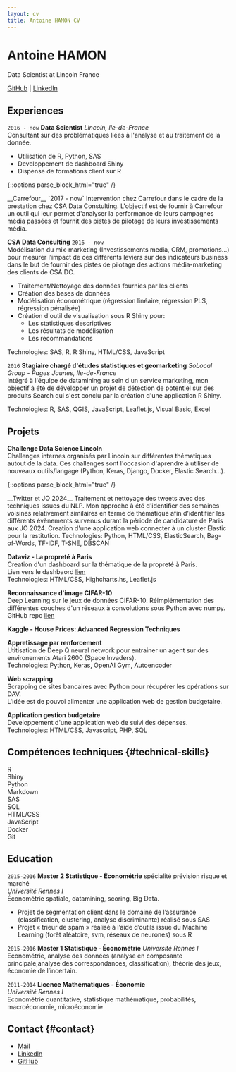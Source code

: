 ```yaml
---
layout: cv
title: Antoine HAMON CV
---
```


# Antoine HAMON
Data Scientist at Lincoln France

<div id="webaddress">
    <a href="https://github.com/ZwAnto"><i class="fab fa-github"></i> GitHub</a>
    | <a href="https://www.linkedin.com/in/hamonantoine/"><i class="fab fa-linkedin"></i> LinkedIn</a>
</div>

## Experiences

`2016 - now`
__Data Scientist__ *Lincoln, Ile-de-France*  
Consultant sur des problématiques liées à l'analyse et au traitement de la donnée.
* Utilisation de R, Python, SAS
* Developpement de dashboard Shiny
* Dispense de formations client sur R

{::options parse_block_html="true" /}
<div class='sub_container'> 
__Carrefour__ `2017 - now`  
Intervention chez Carrefour dans le cadre de la prestation chez CSA Data Constulting. L'objectif est de fournir à Carrefour un outil qui leur permet d'analyser la performance de leurs campagnes média passées et fournit des pistes de pilotage de leurs investissements média.

__CSA Data Consulting__ `2016 - now`  
Modélisation du mix-marketing (Investissements media, CRM, promotions...) pour mesurer l’impact de ces différents leviers sur des indicateurs business dans le but de fournir des pistes de pilotage des actions média-marketing des clients de CSA DC.
* Traitement/Nettoyage des données fournies par les clients
* Création des bases de données
* Modélisation économétrique (régression linéaire, régression PLS, régression pénalisée)
* Création d'outil de visualisation sous R Shiny pour:
    - Les statistiques descriptives
    - Les résultats de modélisation
    - Les recommandations

Technologies: SAS, R, R Shiny, HTML/CSS, JavaScript
</div>

`2016`
__Stagiaire chargé d'études statistiques et geomarketing__ *SoLocal Group - Pages Jaunes, Ile-de-France*  
Intégré à l'équipe de datamining au sein d'un service marketing, mon objectif à été de développer un projet de détection de potentiel sur des produits Search qui s'est conclu par la création d'une application R Shiny.

Technologies: R, SAS, QGIS, JavaScript, Leaflet.js, Visual Basic, Excel

## Projets

__Challenge Data Science Lincoln__  
Challenges internes organisés par Lincoln sur différentes thématiques autout de la data. Ces challenges sont l'occasion d'aprendre à utiliser de nouveaux outils/langage (Python, Keras, Django, Docker, Elastic Search...).  

{::options parse_block_html="true" /}
<div class='sub_container'>
__Twitter et JO 2024__  
Traitement et nettoyage des tweets avec des techniques issues du NLP. Mon approche à été d'identifier des semaines voisines relativement similaires en terme de thématique afin d'identifier les différents évènements survenus durant la période de candidature de Paris aux JO 2024. Creation d'une application web connecter à un cluster Elastic pour la restitution.  
Technologies: Python, HTML/CSS, ElasticSearch, Bag-of-Words, TF-IDF, T-SNE, DBSCAN  

__Dataviz - La propreté à Paris__  
Creation d'un dashboard sur la thématique de la propreté à Paris.  
Lien vers le dashbaord <a href='https://zwanto.org/lincoln/'>lien</a>  
Technologies: HTML/CSS, Highcharts.hs, Leaflet.js  

__Reconnaissance d'image CIFAR-10__  
Deep Learning sur le jeux de données CIFAR-10. Réimplémentation des différentes couches d'un réseaux à convolutions sous Python avec numpy.  
GitHub repo <a href='https://github.com/Zwanto/pynet/'>lien</a>  

__Kaggle - House Prices: Advanced Regression Techniques__  
</div>

__Appretissage par renforcement__  
Utitisation de Deep Q neural network pour entrainer un agent sur des environements Atari 2600 (Space Invaders).  
Technologies: Python, Keras, OpenAI Gym, Autoencoder  


__Web scrapping__  
Scrapping de sites bancaires avec Python pour récupérer les opérations sur DAV.  
L'idée est de pouvoi alimenter une application web de gestion budgetaire.


__Application gestion budgetaire__  
Developpement d'une application web de suivi des dépenses.  
Technologies: HTML/CSS, Javascript, PHP, SQL


## Compétences techniques {#technical-skills}

R  
Shiny  
Python  
Markdown  
SAS  
SQL  
HTML/CSS  
JavaScript  
Docker  
Git  

## Education

`2015-2016`
__Master 2 Statistique - Économétrie__ spécialité prévision risque et marché  
*Université Rennes I*  
Économétrie spatiale, datamining, scoring, Big Data.
* Projet de segmentation client dans le domaine de lʼassurance (classification, clustering, analyse discriminante) réalisé sous SAS
* Projet « trieur de spam » réalisé à lʼaide dʼoutils issue du Machine Learning (forêt aléatoire, svm, réseaux de neurones) sous R

`2015-2016`
__Master 1 Statistique - Économétrie__
*Université Rennes I*  
Econométrie, analyse des données (analyse en composante principale,analyse des correspondances, classification), théorie des jeux, économie de lʼincertain.

`2011-2014`
__Licence Mathématiques - Économie__  
*Université Rennes I*  
Econométrie quantitative, statistique mathématique, probabilités,
macroéconomie, microéconomie


## Contact  {#contact}

* <a href="https://www.linkedin.com/in/hamonantoine/"><i class="far fa-envelope"></i> Mail</a>
* <a href="https://www.linkedin.com/in/hamonantoine/"><i class="fab fa-linkedin"></i> LinkedIn</a>
* <a href="https://github.com/ZwAnto"><i class="fab fa-github"></i> GitHub</a>

<!-- ### Footer

Last updated: May 2013 -->